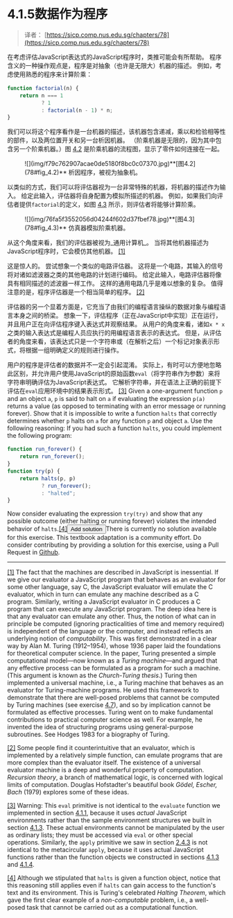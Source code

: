 # 4.1.5数据作为程序

> 译者： [https://sicp.comp.nus.edu.sg/chapters/78](https://sicp.comp.nus.edu.sg/chapters/78)

在考虑评估JavaScript表达式的JavaScript程序时，类推可能会有所帮助。 程序含义的一种操作观点是，程序是对抽象（也许是无限大）机器的描述。 例如，考虑使用熟悉的程序来计算阶乘：

```js
function factorial(n) {
    return n === 1
           ? 1
           : factorial(n - 1) * n;
}
```

我们可以将这个程序看作是一台机器的描述，该机器包含递减，乘以和检验相等性的部件，以及两位置开关和另一台析因机器。 （阶乘机器是无限的，因为其中包含另一个阶乘机器。）图 [4.2](78#fig_4.2) 是阶乘机器的流程图，显示了零件如何连接在一起。

<figure>![](img/f79c762907acae0de5180f8bc0c07370.jpg)**[图4.2](78#fig_4.2)** 析因程序，被视为抽象机。</figure>

以类似的方式，我们可以将评估器视为一台非常特殊的机器，将机器的描述作为输入。 给定此输入，评估器将自身配置为模拟所描述的机器。 例如，如果我们向评估者提供`factorial`的定义，如图 [4.3](78#fig_4.3) 所示，则评估者将能够计算阶乘。

<figure>![](img/76fa5f3552056d04244f602d37fbef78.jpg)**[图4.3](78#fig_4.3)** 仿真器模拟阶乘机器。</figure>

从这个角度来看，我们的评估器被视为_通用计算机_。 当将其他机器描述为JavaScript程序时，它会模仿其他机器。 [[1]](78#footnote-1)

这是惊人的。 尝试想象一个类似的电路评估器。 这将是一个电路，其输入的信号将对诸如滤波器之类的其他电路的计划进行编码。 给定此输入，电路评估器将像具有相同描述的滤波器一样工作。 这样的通用电路几乎是难以想象的复杂。 值得注意的是，程序评估器是一个相当简单的程序。 [[2]](78#footnote-2)

评估器的另一个显着方面是，它充当了由我们的编程语言操纵的数据对象与编程语言本身之间的桥梁。 想象一下，评估程序（正在JavaScript中实现）正在运行，并且用户正在向评估程序键入表达式并观察结果。 从用户的角度来看，诸如`x * x`之类的输入表达式是编程人员应执行的用编程语言表示的表达式。 但是，从评估者的角度来看，该表达式只是一个字符串或（在解析之后）一个标记对象表示形式，将根据一组明确定义的规则进行操作。

 <split>用户的程序是评估者的数据并不一定会引起混淆。 实际上，有时可以方便地忽略此区别，并允许用户使用JavaScript的原始函数`eval`（将字符串作为参数）来将字符串明确评估为JavaScript表达式。 它解析字符串，并在语法上正确的前提下评估在`eval`应用环境中的结果表示形式。 [[3]](78#footnote-3)</split> <exercise>Given a one-argument function `p` and an object `a`, `p` is said to <quote>halt</quote> on `a` if evaluating the expression `p(a)` returns a value (as opposed to terminating with an error message or running forever). Show that it is impossible to write a function `halts` that correctly determines whether `p` halts on `a` for any function `p` and object `a`. Use the following reasoning: If you had such a function `halts`, you could implement the following program:

```js
function run_forever() {
    return run_forever();      
}
function try(p) {
    return halts(p, p) 
           ? run_forever();
           : "halted";
}
```

Now consider evaluating the expression `try(try)` and show that any possible outcome (either halting or running forever) violates the intended behavior of `halts`.[[4]](78#footnote-4)<button class="btn btn-secondary solution_btn" data-toggle="collapse" href="#no_solution_78_1_div">Add solution</button>There is currently no solution available for this exercise. This textbook adaptation is a community effort. Do consider contributing by providing a solution for this exercise, using a Pull Request in [Github](https://github.com/source-academy/sicp).</exercise>

* * *

[[1]](78#footnote-link-1) The fact that the machines are described in JavaScript is inessential. If we give our evaluator a JavaScript program that behaves as an evaluator for some other language, say C, the JavaScript evaluator will emulate the C evaluator, which in turn can emulate any machine described as a C program. Similarly, writing a JavaScript evaluator in C produces a C program that can execute any JavaScript program. The deep idea here is that any evaluator can emulate any other. Thus, the notion of <quote>what can in principle be computed</quote> (ignoring practicalities of time and memory required) is independent of the language or the computer, and instead reflects an underlying notion of _computability_. This was first demonstrated in a clear way by Alan M. Turing (1912–1954), whose 1936 paper laid the foundations for theoretical computer science. In the paper, Turing presented a simple computational model—now known as a _Turing machine_—and argued that any <quote>effective process</quote> can be formulated as a program for such a machine. (This argument is known as the _Church-Turing thesis_.) Turing then implemented a universal machine, i.e., a Turing machine that behaves as an evaluator for Turing-machine programs. He used this framework to demonstrate that there are well-posed problems that cannot be computed by Turing machines (see exercise <ref name="ex:halting-theorem">[4.7](78#ex_4.7)</ref>), and so by implication cannot be formulated as <quote>effective processes.</quote> Turing went on to make fundamental contributions to practical computer science as well. For example, he invented the idea of structuring programs using general-purpose subroutines. See <citation>Hodges 1983</citation> for a biography of Turing.

[[2]](78#footnote-link-2) Some people find it counterintuitive that an evaluator, which is implemented by a relatively simple function, can emulate programs that are more complex than the evaluator itself. The existence of a universal evaluator machine is a deep and wonderful property of computation. _Recursion theory_, a branch of mathematical logic, is concerned with logical limits of computation. Douglas Hofstadter's beautiful book _Gödel, Escher, Bach_ (1979) explores some of these ideas.

[[3]](78#footnote-link-3) Warning: This `eval` primitive is not identical to the `evaluate` function we implemented in section <ref name="sec:core-of-evaluator">[4.1.1](74)</ref>, because it uses _actual_ JavaScript environments rather than the sample environment structures we built in section <ref name="sec:eval-data-structures">[4.1.3](76)</ref>. These actual environments cannot be manipulated by the user as ordinary lists; they must be accessed via `eval` or other special operations. Similarly, the `apply` primitive we saw in section <ref name="sec:data-directed">[2.4.3](42)</ref> is not identical to the metacircular `apply`, because it uses actual JavaScript functions rather than the function objects we constructed in sections <ref name="sec:eval-data-structures">[4.1.3](76)</ref> and <ref name="sec:running-eval">[4.1.4](77)</ref>.

[[4]](78#footnote-link-4) Although we stipulated that `halts` is given a function object, notice that this reasoning still applies even if `halts` can gain access to the function's text and its environment. This is Turing's celebrated _Halting Theorem_, which gave the first clear example of a _non-computable_ problem, i.e., a well-posed task that cannot be carried out as a computational function.

